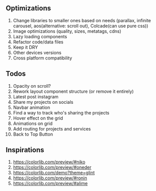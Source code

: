 ## Optimizations 

1. Change libraries to smaller ones based on needs (parallax, infinite carousel, aos(alternative: scroll out), Colcade(can use pure css))
2. Image optimizations (quality, sizes, metatags, cdns) 
3. Lazy loading components
4. Refactor code/data files 
5. Keep it DRY
6. Other devices versions
7. Cross platform compatibility

## Todos

1. Opacity on scroll? 
2. Rework layout component structure (or remove it entirely)
3. Latest post instagram
4. Share my projects on socials
5. Navbar animation 
6. Find a way to track who's sharing the projects
7. Hover effect on the grid
8. Animations on grid
9. Add routing for projects and services 
10. Back to Top Button

## Inspirations
1. https://colorlib.com/preview/#niko
2. https://colorlib.com/preview/#oneder
3. https://colorlib.com/demo?theme=glint
4. https://colorlib.com/preview/#ronin
5. https://colorlib.com/preview/#alime